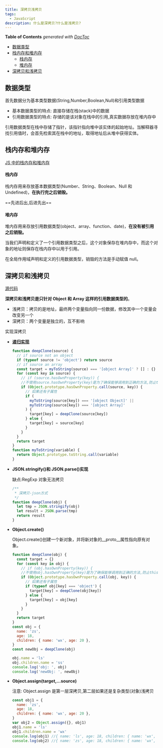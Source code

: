 ```yaml
---
title: 深拷贝浅拷贝
tags:
  - JavaScript
description: 什么是深拷贝?什么是浅拷贝?
---
```


<!-- START doctoc generated TOC please keep comment here to allow auto update -->
<!-- DON'T EDIT THIS SECTION, INSTEAD RE-RUN doctoc TO UPDATE -->

**Table of Contents** _generated with [DocToc](https://github.com/thlorenz/doctoc)_

- [数据类型](#%E6%95%B0%E6%8D%AE%E7%B1%BB%E5%9E%8B)
- [栈内存和堆内存](#%E6%A0%88%E5%86%85%E5%AD%98%E5%92%8C%E5%A0%86%E5%86%85%E5%AD%98)
  - [栈内存](#%E6%A0%88%E5%86%85%E5%AD%98)
  - [堆内存](#%E5%A0%86%E5%86%85%E5%AD%98)
- [深拷贝和浅拷贝](#%E6%B7%B1%E6%8B%B7%E8%B4%9D%E5%92%8C%E6%B5%85%E6%8B%B7%E8%B4%9D)

<!-- END doctoc generated TOC please keep comment here to allow auto update -->

## 数据类型

首先数据分为基本类型数据(String,Number,Boolean,Null)和引用类型数据

- 基本数据类型的特点: 直接存储在栈(stack)中的数据
- 引用数据类型的特点: 存储的是该对象在栈中的引用,真实数据存放在堆内存中

引用数据类型在栈中存储了指针，该指针指向堆中该实体的起始地址。当解释器寻找引用值时，会首先检索其在栈中的地址，取得地址后从堆中获得实体。

## 栈内存和堆内存

[JS 中的栈内存和堆内存](https://github.com/xaiofei/Blog/issues/8)

#### 栈内存

栈内存用来存放基本数据类型(Number、String、Boolean、Null 和 Undefined)，**在执行完之后销毁。**

==先进后出,后进先出==

#### 堆内存

堆内存用来存放引用数据类型(object、array、function、date)，**在没有被引用之后销毁。**

当我们声明和定义了一个引用数据类型之后，这个对象保存在堆内存中，而这个对象的地址则保存在栈内存中以用于引用。

在全局作用域声明和定义的引用数据类型，销毁的方法是手动赋值 null。

## 深拷贝和浅拷贝

[源代码](https://github.com/fncheng/fe-interview/tree/master/src/%E6%B7%B1%E6%8B%B7%E8%B4%9D%E6%B5%85%E6%8B%B7%E8%B4%9D)

**深拷贝和浅拷贝是只针对 Object 和 Array 这样的引用数据类型的**。

- 浅拷贝：拷贝的是地址，最终两个变量指向同一份数据，修改其中一个变量会改变另一个
- 深拷贝：两个变量是独立的，互不影响

实现深拷贝

- [**递归实现**](./deepClone.js)

  ```js
  function deepClone(source) {
    // if source not an object
    if (typeof source != 'object') return source
    // if source an array
    const target = myToString(source) === '[object Array]' ? [] : {}
    for (const key in source) {
      // if (source.hasOwnProperty(key)) {
      //不使用source.hasOwnProperty(key)是为了确保能够调用到正确的方法,防止this指向问题
      if (Object.prototype.hasOwnProperty.call(source, key)) {
        // 如果还有子属性
        if (
          myToString(source[key]) === '[object Object]' ||
          myToString(source[key]) === '[object Array]'
        ) {
          target[key] = deepClone(source[key])
        } else {
          target[key] = source[key]
        }
      }
    }
    return target
  }
  function myToString(variable) {
    return Object.prototype.toString.call(variable)
  }
  ```

- **JSON.stringify()和 JSON.parse()实现**

  缺点:RegExp 对象无法拷贝

  ```js
  /**
   * 深拷贝-json方式
   */
  function deepClone(obj) {
    let tmp = JSON.stringify(obj)
    let result = JSON.parse(tmp)
    return result
  }
  ```

- **Object.create()**

  Object.create()创建一个新对象，并将新对象的\_\_proto\_\_属性指向原有对象。

  ```js
  function deepClone(obj) {
    const target = {}
    for (const key in obj) {
      // if (obj.hasOwnProperty(key)) {
      //不使用obj.hasOwnProperty(key)是为了确保能够调用到正确的方法,防止this指向问题
      if (Object.prototype.hasOwnProperty.call(obj, key)) {
        // 如果还有子属性
        if (typeof obj[key] === 'object') {
          target[key] = deepClone(obj[key])
        } else {
          target[key] = obj[key]
        }
      }
    }
    return target
  }
  const obj = {
    name: 'zs',
    age: 18,
    children: { name: 'wx', age: 20 },
  }
  const newObj = deepClone(obj)

  obj.name = 'ls'
  obj.children.name = 'ss'
  console.log('obj: ', obj)
  console.log('newObj: ', newObj)
  ```

- **Object.assign(target,...source)**

  注意: Object.assign 是第一层深拷贝,第二层如果还是复杂类型(对象)浅拷贝

  ```js
  const obj1 = {
    name: 'zs',
    age: 18,
    children: { name: 'wx', age: 20 },
  }
  var obj2 = Object.assign({}, obj1)
  obj1.name = 'ls'
  obj1.children.name = 'wx'
  console.log(obj1) //{ name: 'ls', age: 18, children: { name: 'wx', age: 20 } }
  console.log(obj2) //{ name: 'zs', age: 18, children: { name: 'wx', age: 20 } }
  ```


